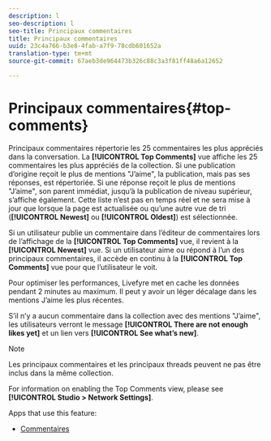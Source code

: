 ```yaml
---
description: l
seo-description: l
seo-title: Principaux commentaires
title: Principaux commentaires
uuid: 23c4a766-b3e8-4fab-a7f9-78cdb601652a
translation-type: tm+mt
source-git-commit: 67aeb3de964473b326c88c3a3f81ff48a6a12652

---
```



# Principaux commentaires{#top-comments}

Principaux commentaires répertorie les 25 commentaires les plus appréciés dans la conversation. La **[!UICONTROL Top Comments]** vue affiche les 25 commentaires les plus appréciés de la collection. Si une publication d’origine reçoit le plus de mentions "J’aime", la publication, mais pas ses réponses, est répertoriée. Si une réponse reçoit le plus de mentions "J’aime", son parent immédiat, jusqu’à la publication de niveau supérieur, s’affiche également. Cette liste n’est pas en temps réel et ne sera mise à jour que lorsque la page est actualisée ou qu’une autre vue de tri (**[!UICONTROL Newest]** ou **[!UICONTROL Oldest]**) est sélectionnée.

Si un utilisateur publie un commentaire dans l’éditeur de commentaires lors de l’affichage de la **[!UICONTROL Top Comments]** vue, il revient à la **[!UICONTROL Newest]** vue. Si un utilisateur aime ou répond à l’un des principaux commentaires, il accède en continu à la **[!UICONTROL Top Comments]** vue pour que l’utilisateur le voit.

Pour optimiser les performances, Livefyre met en cache les données pendant 2 minutes au maximum. Il peut y avoir un léger décalage dans les mentions J’aime les plus récentes.

S’il n’y a aucun commentaire dans la collection avec des mentions "J’aime", les utilisateurs verront le message **[!UICONTROL There are not enough likes yet]** et un lien vers **[!UICONTROL See what’s new]**.

>[!NOTE]
>
>Les principaux commentaires et les principaux threads peuvent ne pas être inclus dans la même collection.

For information on enabling the Top Comments view, please see **[!UICONTROL Studio > Network Settings]**.

Apps that use this feature:

* [Commentaires](/help/using/c-about-apps/c-comments/c-comments.md)

